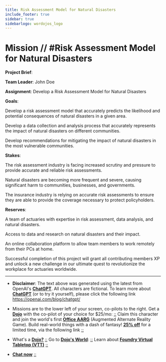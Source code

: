 ```yaml
---
title: Risk Assessment Model for Natural Disasters
include_footer: true
sidebar: true
sidebarlogo: wordojos_logo
---
```

# Mission // #Risk Assessment Model for Natural Disasters

**Project Brief**:

**Team Leader**: John Doe

**Assignment**: Develop a Risk Assessment Model for Natural Disasters

**Goals**:

Develop a risk assessment model that accurately predicts the likelihood and potential consequences of natural disasters in a given area.

Develop a data collection and analysis process that accurately represents the impact of natural disasters on different communities.

Develop recommendations for mitigating the impact of natural disasters in the most vulnerable communities.

**Stakes**:

The risk assessment industry is facing increased scrutiny and pressure to provide accurate and reliable risk assessments.

Natural disasters are becoming more frequent and severe, causing significant harm to communities, businesses, and governments.

The insurance industry is relying on accurate risk assessments to ensure they are able to provide the coverage necessary to protect policyholders.

**Reserves**:

A team of actuaries with expertise in risk assessment, data analysis, and natural disasters.

Access to data and research on natural disasters and their impact.

An online collaboration platform to allow team members to work remotely from their PCs at home.

Successful completion of this project will grant all contributing members XP and unlock a new challenge in our ultimate quest to revolutionize the workplace for actuaries worldwide.

---

* **Disclaimer**: The text above was generated using the latest from OpenAI's [**ChatGPT**](https://openai.com/blog/chatgpt/).  All characters are fictional.  To learn more about [**ChatGPT**](https://openai.com/blog/chatgpt/) (or to try it yourself), please click the following link https://openai.com/blog/chatgpt/

* Missions are to the lower left of your screen, co-pilots to the right. Get a [**Dojo**](https://workmates.live/marketplace) with the co-pilot of your choice for $25/mo: [::](https://workmates.live/marketplace)  Claim this character and join the world's first [**Office AARG**](https://dojos.world) (Augmented Alternate Reality Game). Build real-world things with a dash of fantasy! [**25% off**](https://blog.workmates.live/deal-on-a-dojo) for a limited time, via the following link [::](https://blog.workmates.live/deal-on-a-dojo) 

* What's a [**Dojo?**](https://workdojos.com) [::](https://workdojos.com)  Go to [**Dojo's World**](https://dojos.world): [::](https://dojos.world)  Learn about [**Foundry Virtual Tabletop (VTT)**](https://foundryvtt.com) [::](https://foundryvtt.com/)

* [**Chat now**](https://chat.workmates.live/channel/support) [::](https://chat.workmates.live/channel/support)